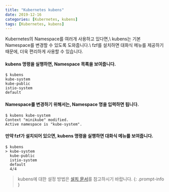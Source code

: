 ```yaml
---
title: "Kubernetes kubens"
date: 2019-12-16
categories: [Kubernetes, kubens]
tags: [Kubernetes, kubens]
---
```


Kubernetes의 Namespace를 여러개 사용하고 있다면,\\
kubens는 기본 Namespace를 변경할 수 있도록 도와줍니다.\\
fzf를 설치하면 대화식 메뉴를 제공하기 때문에, 더욱 편리하게 사용할 수 있습니다.

#### kubens 명령을 실행하면, Namespace 목록을 보여줍니다.
```terminal
$ kubens
kube-system
kube-public
istio-system
default
```

#### Namespace를 변경하기 위해서는, Namespace 명을 입력하면 됩니다.
```terminal
$ kubens kube-system
Context "minikube" modified.
Active namespace is "kube-system".
```

#### 만약 fzf가 설치되어 있으면, kubens 명령을 실행하면 대화식 메뉴를 보여줍니다.
```terminal
$ kubens
> kube-system
  kube-public
  istio-system
  default
  4/4
```

> kubens에 대한 설정 방법은 [설치 문서](https://github.com/ahmetb/kubectl-aliases)를 참고하시기 바랍니다.
{: .prompt-info }